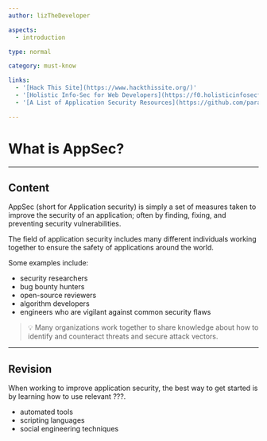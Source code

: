 ```yaml
---
author: lizTheDeveloper

aspects:
  - introduction

type: normal

category: must-know

links:
  - '[Hack This Site](https://www.hackthissite.org/)'
  - '[Holistic Info-Sec for Web Developers](https://f0.holisticinfosecforwebdevelopers.com/index.html)'
  - '[A List of Application Security Resources](https://github.com/paragonie/awesome-appsec)'

---
```


# What is AppSec?

---
## Content

AppSec (short for Application security) is simply a set of measures taken to improve the security of an application; often by finding, fixing, and preventing security vulnerabilities. 

The field of application security includes many different individuals working together to ensure the safety of applications around the world.

Some examples include:
- security researchers
- bug bounty hunters
- open-source reviewers
- algorithm developers
- engineers who are vigilant against common security flaws

> 💡 Many organizations work together to share knowledge about how to identify and counteract threats and secure attack vectors.

---
## Revision

When working to improve application security, the best way to get started is by learning how to use relevant ???.

* automated tools
* scripting languages
* social engineering techniques
